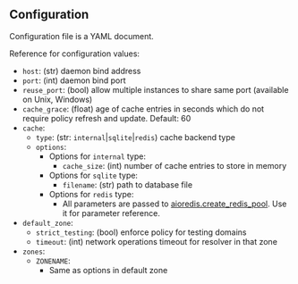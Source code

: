 ## Configuration

Configuration file is a YAML document.

Reference for configuration values:

* `host`: (str) daemon bind address
* `port`: (int) daemon bind port
* `reuse_port`: (bool) allow multiple instances to share same port (available on Unix, Windows)
* `cache_grace`: (float) age of cache entries in seconds which do not require policy refresh and update. Default: 60
* `cache`:
  * `type`: (str: `internal`|`sqlite`|`redis`) cache backend type
  * `options`:
    * Options for `internal` type:
      * `cache_size`: (int) number of cache entries to store in memory
    * Options for `sqlite` type:
      * `filename`: (str) path to database file
    * Options for `redis` type:
      * All parameters are passed to [aioredis.create_redis_pool](https://aioredis.readthedocs.io/en/latest/api_reference.html#aioredis.create_redis_pool). Use it for parameter reference.
* `default_zone`:
  * `strict_testing`: (bool) enforce policy for testing domains
  * `timeout`: (int) network operations timeout for resolver in that zone
* `zones`:
  * `ZONENAME`:
    * Same as options in default zone
